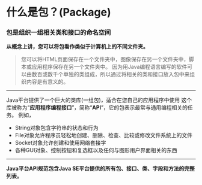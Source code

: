 # 什么是包？(Package)
### 包是组织一组相关类和接口的命名空间

**从概念上讲，您可以将包看作类似于计算机上的不同文件夹。**
> 您可以将HTML页面保存在一个文件夹中，图像保存在另一个文件夹中，脚本或应用程序保存在另一个文件夹中。
> 因为用Java编程语言编写的软件可以由数百或数千个单独的类组成，所以通过将相关的类和接口放入包中来组织内容是有意义的。

------------

Java平台提供了一个巨大的类库(一组包)，适合在您自己的应用程序中使用
这个库被称为“**应用程序编程接口**”，简称“**API**”，它的包表示最常与通用编程相关的任务。
例如，
- String对象包含字符串的状态和行为
- File对象允许程序员轻松地创建、删除、检查、比较或修改文件系统上的文件
- Socket对象允许创建和使用网络套接字
- 各种GUI对象、控制按钮和复选框以及任何与图形用户界面相关的东西

------------

**Java平台API规范包含Java SE平台提供的所有包、接口、类、字段和方法的完整列表。**
